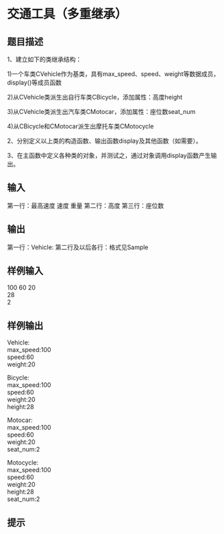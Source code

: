 # 交通工具（多重继承）  
  
## 题目描述  
1、建立如下的类继承结构：  
  
1)一个车类CVehicle作为基类，具有max_speed、speed、weight等数据成员，display()等成员函数  
  
2)从CVehicle类派生出自行车类CBicycle，添加属性：高度height  
  
3)从CVehicle类派生出汽车类CMotocar，添加属性：座位数seat_num  
  
4)从CBicycle和CMotocar派生出摩托车类CMotocycle  
  
2、分别定义以上类的构造函数、输出函数display及其他函数（如需要）。  
  
3、在主函数中定义各种类的对象，并测试之，通过对象调用display函数产生输出。  
  
## 输入  
第一行：最高速度 速度 重量 第二行：高度 第三行：座位数  
  
## 输出  
第一行：Vehicle: 第二行及以后各行：格式见Sample  
  
## 样例输入  
100 60 20  
28  
2  
## 样例输出  
Vehicle:  
max_speed:100  
speed:60  
weight:20  
  
Bicycle:  
max_speed:100  
speed:60  
weight:20  
height:28  
  
Motocar:  
max_speed:100  
speed:60  
weight:20  
seat_num:2  
  
Motocycle:  
max_speed:100  
speed:60  
weight:20  
height:28  
seat_num:2  
## 提示  
  
